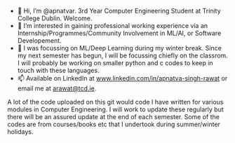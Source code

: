 - 👋 Hi, I’m @apnatvar. 3rd Year Computer Engineering Student at Trinity College Dublin. Welcome.
- 👀 I’m interested in gaining professional working experience via an Internship/Programmes/Community Involvement in ML/AI, or Software Developement.
- 🌱 I was focussing on ML/Deep Learning during my winter break. Since my next semester has begun, I will be focussing chiefly on the classrom. I will probably be working on smaller python and c codes to keep in touch with these languages.
- 📫 Available on LinkedIn at www.linkedin.com/in/apnatva-singh-rawat or email me at arawat@tcd.ie. 

A lot of the code uploaded on this git would code I have written for various modules in Computer Engineering. I will work to update these regularly but 
there will be an assured update at the end of each semester. 
Some of the codes are from courses/books etc that I undertook during summer/winter holidays.

<!---
apnatvar/apnatvar is a ✨ special ✨ repository because its `README.md` (this file) appears on your GitHub profile.
You can click the Preview link to take a look at your changes.
--->
